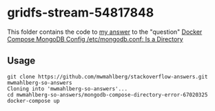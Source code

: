 gridfs-stream-54817848
======================

This folder contains the code to [my answer][myanswer] to the "question"
[Docker Compose MongoDB Config /etc/mongodb.conf: Is a Directory][question]

Usage
-----

```none
git clone https://github.com/mwmahlberg/stackoverflow-answers.git mwmahlberg-so-answers
Cloning into 'mwmahlberg-so-answers'...
cd mwmahlberg-so-answers/mongodb-compose-directory-error-67020325
docker-compose up
```

[myanswer]: https://stackoverflow.com/a/79572788/1296707
[question]: https://stackoverflow.com/questions/67020325/docker-compose-mongodb-config-etc-mongodb-conf-is-a-directory

